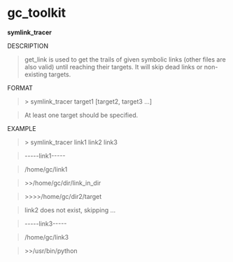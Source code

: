 gc_toolkit
========

<b>symlink_tracer</b>

DESCRIPTION

>get_link is used to get the trails of given symbolic links (other files are also valid) until reaching their targets.
It will skip dead links or non-existing targets.

FORMAT

>\> symlink_tracer target1 [target2, target3 ...]

>At least one target should be specified.

EXAMPLE

>\> symlink_tracer link1 link2 link3

>-----link1-----

>/home/gc/link1

>\>\>/home/gc/dir/link\_in\_dir

>\>\>\>\>/home/gc/dir2/target

>link2 does not exist, skipping ...

>-----link3-----

>/home/gc/link3

>\>\>/usr/bin/python
